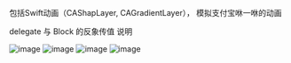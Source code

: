 包括Swift动画（CAShapLayer, CAGradientLayer），
模拟支付宝咻一咻的动画  

delegate 与 Block 的反象传值 说明

![image](https://github.com/JoeanZhou/SwiftAnimationraw/master/CAGraientLayer.png)
![image](https://github.com/JoeanZhou/SwiftAnimationraw/master/CAShapeLayer.png)
![image](https://github.com/JoeanZhou/SwiftAnimationraw/master/DelegateBlock.png)
![image](https://github.com/JoeanZhou/SwiftAnimationraw/master/xiuxiuAnimation.png)
